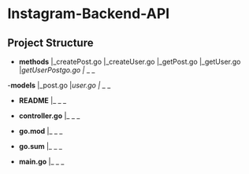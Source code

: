 # Instagram-Backend-API

## Project Structure
- **methods**
|_createPost.go
|_createUser.go
|_getPost.go
|_getUser.go
|_getUserPostgo.go
|_ _ _

-**models**
|_post.go
|_user.go
|_ _ _

- **README**
|_ _ _

- **controller.go**
|_ _ _

- **go.mod**
|_ _ _

- **go.sum**
|_ _ _


- **main.go**
|_ _ _
